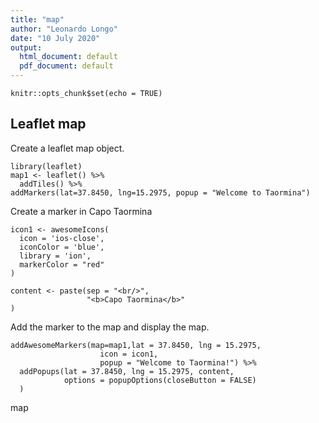 ```yaml
---
title: "map"
author: "Leonardo Longo"
date: "10 July 2020"
output:
  html_document: default
  pdf_document: default
---
```


```{r setup, include=FALSE}
knitr::opts_chunk$set(echo = TRUE)
```

## Leaflet map
Create a leaflet map object.
```{r}
library(leaflet)
map1 <- leaflet() %>%
  addTiles() %>%
addMarkers(lat=37.8450, lng=15.2975, popup = "Welcome to Taormina")

```

Create a marker in Capo Taormina
```{r}
icon1 <- awesomeIcons(
  icon = 'ios-close',
  iconColor = 'blue',
  library = 'ion',
  markerColor = "red"
)

content <- paste(sep = "<br/>",
                 "<b>Capo Taormina</b>"
)
```

Add the marker to the map and display the map.
```{r}
addAwesomeMarkers(map=map1,lat = 37.8450, lng = 15.2975,
                    icon = icon1,
                    popup = "Welcome to Taormina!") %>%
  addPopups(lat = 37.8450, lng = 15.2975, content,
            options = popupOptions(closeButton = FALSE)
  )
```
map
